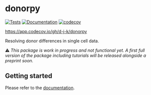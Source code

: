 # donorpy

[![Tests][badge-tests]][link-tests]
[![Documentation][badge-docs]][link-docs]
[![codecov](https://codecov.io/gh/d-j-k/donorpy/graph/badge.svg?token=06TKN4STJ2)](https://codecov.io/gh/d-j-k/donorpy)

[badge-tests]: https://img.shields.io/github/actions/workflow/status/d-j-k/donorpy/test.yaml?branch=main
[link-tests]: https://github.com/d-j-k/donorpy/actions/workflows/test.yml
[badge-docs]: https://img.shields.io/readthedocs/donorpy

https://app.codecov.io/gh/d-j-k/donorpy

Resolving donor differences in single cell data.

:warning: _This package is work in progress and not functional yet. A first full version of the package including tutorials will be released alongside a preprint soon._

## Getting started

Please refer to the [documentation][link-docs].

<!--
## Installation

You need to have Python 3.9 or newer installed on your system. If you don't have
Python installed, we recommend installing [Mambaforge](https://github.com/conda-forge/miniforge#mambaforge).


There are several alternative options to install donorpy:


1) Install the latest release of `donorpy` from `PyPI <https://pypi.org/project/donorpy/>`_:

```bash
pip install donorpy
```


Install the latest development version of `donorpy`:

```bash
pip install git+https://github.com/d-j-k/donorpy.git@main
```

## Release notes

See the [changelog][changelog].

## Contact

If you found a bug or have any issues with the package, please use the [issue tracker][issue-tracker].

## Citation

> t.b.a
-->

[scverse-discourse]: https://discourse.scverse.org/
[issue-tracker]: https://github.com/d-j-k/donorpy/issues
[changelog]: https://donorpy.readthedocs.io/en/latest/changelog.html
[link-docs]: https://donorpy.readthedocs.io
[link-api]: https://donorpy.readthedocs.io/en/latest/api.html
